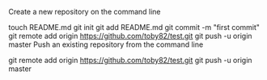 Create a new repository on the command line

touch README.md
git init
git add README.md
git commit -m "first commit"
git remote add origin https://github.com/toby82/test.git
git push -u origin master
Push an existing repository from the command line

git remote add origin https://github.com/toby82/test.git
git push -u origin master

